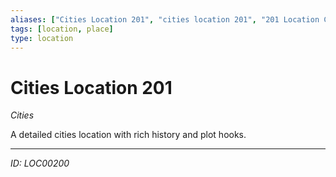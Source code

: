```yaml
---
aliases: ["Cities Location 201", "cities location 201", "201 Location Cities"]
tags: [location, place]
type: location
---
```


# Cities Location 201

*Cities*

A detailed cities location with rich history and plot hooks.

---
*ID: LOC00200*
